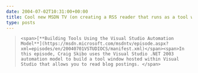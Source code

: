 ```yaml
---
date: 2004-07-02T10:31:00+00:00
title: Cool new MSDN TV (on creating a RSS reader that runs as a tool window in VS)
type: posts
---
```


<blockquote dir="ltr" style="MARGIN-RIGHT: 0px">

    <span>[**Building Tools Using the Visual Studio Automation Model**](https://msdn.microsoft.com/msdntv/episode.aspx?xml=episodes/en/20040701VSTUDIOCS/manifest.xml)</span><span>In this episode, Craig Skibo uses the Visual Studio .NET 2003 automation model to build a tool window hosted within Visual Studio that allows you to read blog postings. </span>

</blockquote>
